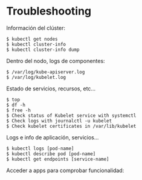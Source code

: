 # Troubleshooting

Información del clúster:

	$ kubectl get nodes
	$ kubectl cluster-info
	$ kubectl cluster-info dump

Dentro del nodo, logs de componentes:

	$ /var/log/kube-apiserver.log
	$ /var/log/kubelet.log

Estado de servicios, recursos, etc...

	$ top
	$ df -h
	$ free -h
	$ Check status of Kubelet service with systemctl
	$ Check logs with journalctl -u kubelet
	$ Check kubelet certificates in /var/lib/kubelet

Logs e info de aplicación, servicios...
	
	$ kubectl logs [pod-name]
	$ kubectl describe pod [pod-name]
	$ kubectl get endpoints [service-name]

Acceder a apps para comprobar funcionalidad:
